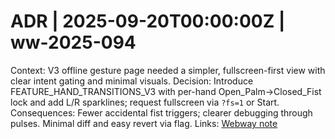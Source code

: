 # ADR | 2025-09-20T00:00:00Z | ww-2025-094

Context: V3 offline gesture page needed a simpler, fullscreen-first view with clear intent gating and minimal visuals.
Decision: Introduce FEATURE_HAND_TRANSITIONS_V3 with per-hand Open_Palm→Closed_Fist lock and add L/R sparklines; request fullscreen via `?fs=1` or Start.
Consequences: Fewer accidental fist triggers; clearer debugging through pulses. Minimal diff and easy revert via flag.
Links: [Webway note](../../../../scaffolds/webway_gesture-v3-openlock-sparklines.md)
